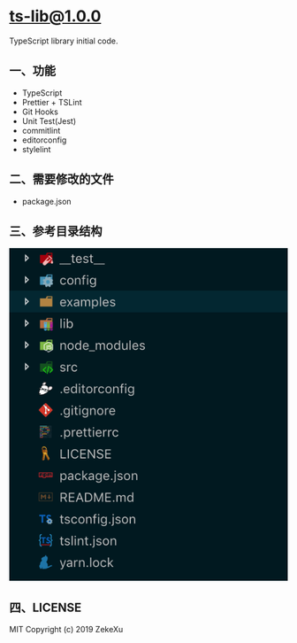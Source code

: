 # ts-lib@1.0.0

TypeScript library initial code.

## 一、功能

- TypeScript
- Prettier + TSLint
- Git Hooks
- Unit Test(Jest)
- commitlint
- editorconfig
- stylelint

## 二、需要修改的文件

- package.json

## 三、参考目录结构

![Folder](folder_demo.png)

## 四、LICENSE

MIT Copyright (c) 2019 ZekeXu
